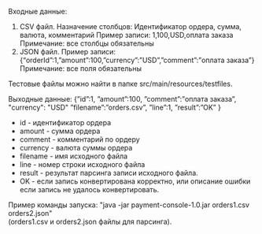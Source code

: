 Входные данные:
1. CSV файл. 
Назначение столбцов: 
Идентификатор ордера, сумма, валюта, комментарий
Пример записи:
1,100,USD,оплата заказа
Примечание:  все столбцы обязательны
2. JSON файл.
Пример записи:
{“orderId”:1,”amount”:100,”currency”:”USD”,”comment”:”оплата заказа”}
Примечание:  все поля обязательны

Тестовые файлы можно найти в папке src/main/resources/testfiles.

Выходные данные:
{”id”:1, ”amount”:100, ”comment”:”оплата заказа”, "currency": "USD" ”filename”:”orders.csv”, ”line”:1, ”result”:”OK” }

* id - идентификатор ордера  
* amount - сумма ордера  
* comment - комментарий по ордеру  
* currency - валюта суммы ордера  
* filename - имя исходного файла  
* line - номер строки исходного файла  
* result - результат парсинга записи исходного файла.  
* OK - если запись конвертирована корректно, 
или описание ошибки если запись не удалось конвертировать.

Пример команды запуска: "java -jar payment-console-1.0.jar orders1.csv orders2.json"  
(orders1.csv  и orders2.json  файлы для парсинга).